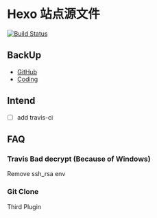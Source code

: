 # Hexo 站点源文件

[![Build Status](https://www.travis-ci.org/YunYouJun/yunyoujun.github.io.svg?branch=hexo)](https://www.travis-ci.org/YunYouJun/yunyoujun.github.io)

## BackUp

- [GitHub](https://github.com/YunYouJun/yunyoujun.github.io)
- [Coding](https://coding.net/u/YunYouJun/p/yunyoujun.coding.me)

## Intend

- [ ] add travis-ci

## FAQ

### Travis Bad decrypt (Because of Windows)

Remove ssh_rsa env

### Git Clone

Third Plugin